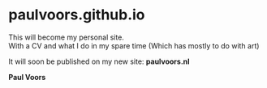 # paulvoors.github.io

This will become my personal site.  
With a CV and what I do in my spare time (Which has mostly to do with art)

It will soon be published on my new site: **paulvoors.nl**

**Paul Voors**
